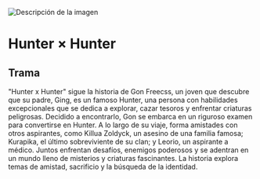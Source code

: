 ![Descripción de la imagen]([Descargas/hunter.png](https://github.com/99abeel/Hunter-x-Hunter/blob/main/hunter.png?raw=true))
# **Hunter × Hunter** # 

## Trama ##
"Hunter x Hunter" sigue la historia de Gon Freecss, un joven que descubre que su padre, Ging, es un famoso Hunter, una persona con habilidades excepcionales que se dedica a explorar, cazar tesoros y enfrentar criaturas peligrosas. Decidido a encontrarlo, Gon se embarca en un riguroso examen para convertirse en Hunter. A lo largo de su viaje, forma amistades con otros aspirantes, como Killua Zoldyck, un asesino de una familia famosa; Kurapika, el último sobreviviente de su clan; y Leorio, un aspirante a médico. Juntos enfrentan desafíos, enemigos poderosos y se adentran en un mundo lleno de misterios y criaturas fascinantes. La historia explora temas de amistad, sacrificio y la búsqueda de la identidad.


